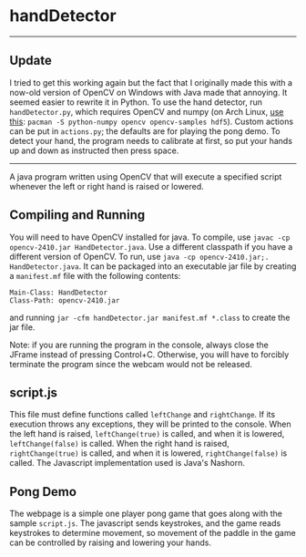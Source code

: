 # handDetector

---

## Update

I tried to get this working again but the fact that I originally made this with a now-old version of OpenCV on Windows with Java made that annoying. It seemed easier to rewrite it in Python. To use the hand detector, run `handDetector.py`, which requires OpenCV and numpy (on Arch Linux, [use this](https://bbs.archlinux.org/viewtopic.php?id=231061): `pacman -S python-numpy opencv opencv-samples hdf5`). Custom actions can be put in `actions.py`; the defaults are for playing the pong demo. To detect your hand, the program needs to calibrate at first, so put your hands up and down as instructed then press space.

---

A java program written using OpenCV that will execute a specified script whenever the left or right hand is raised or lowered.

## Compiling and Running
You will need to have OpenCV installed for java. To compile, use `javac -cp opencv-2410.jar HandDetector.java`. Use a different classpath if you have a different version of OpenCV. To run, use `java -cp opencv-2410.jar;. HandDetector.java`. It can be packaged into an executable jar file by creating a `manifest.mf` file with the following contents:
```
Main-Class: HandDetector
Class-Path: opencv-2410.jar
```
and running `jar -cfm handDetector.jar manifest.mf *.class` to create the jar file.

Note: if you are running the program in the console, always close the JFrame instead of pressing Control+C. Otherwise, you will have to forcibly terminate the program since the webcam would not be released.
## script.js
This file must define functions called `leftChange` and `rightChange`. If its execution throws any exceptions, they will be printed to the console. When the left hand is raised, `leftChange(true)` is called, and when it is lowered, `leftChange(false)` is called. When the right hand is raised, `rightChange(true)` is called, and when it is lowered, `rightChange(false)` is called. The Javascript implementation used is Java's Nashorn.
## Pong Demo
The webpage is a simple one player pong game that goes along with the sample `script.js`. The javascript sends keystrokes, and the game reads keystrokes to determine movement, so movement of the paddle in the game can be controlled by raising and lowering your hands.
